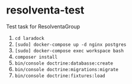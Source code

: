 # resolventa-test
Test task for ResolventaGroup

1) `cd laradock`
2) `[sudo] docker-compose up -d nginx postgres`
3) `[sudo] docker-compose exec workspace bash` 
3) `composer install`
4) `bin/console doctrine:databasse:create`
5) `bin/console doctrine:migrations:migrate`
6) `bin/console doctrine:fixtures:load`
